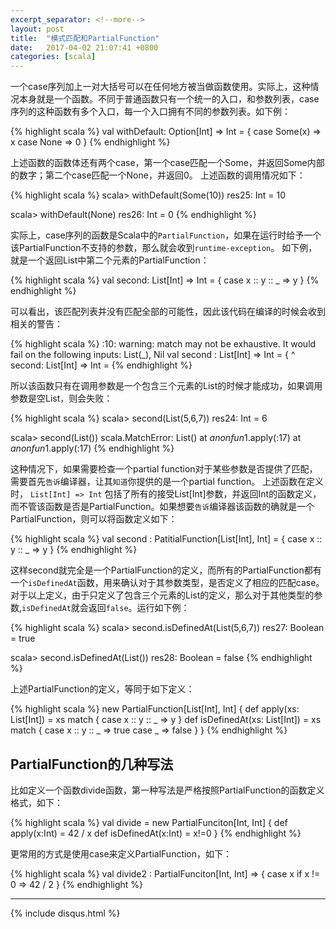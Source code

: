 ```yaml
---
excerpt_separator: <!--more-->
layout: post
title:  "模式匹配和PartialFunction"
date:   2017-04-02 21:07:41 +0800
categories: [scala]
---
```


一个case序列加上一对大括号可以在任何地方被当做函数使用。实际上，这种情况本身就是一个函数。不同于普通函数只有一个统一的入口，和参数列表，case序列的这种函数有多个入口，每一个入口拥有不同的参数列表。如下例：

{% highlight scala %}
val withDefault: Option[Int] => Int = {
    case Some(x) => x
    case None => 0
}
{% endhighlight %}

<!--more-->

上述函数的函数体还有两个case，第一个case匹配一个Some，并返回Some内部的数字；第二个case匹配一个None，并返回0。 上述函数的调用情况如下：

{% highlight scala %}
  scala> withDefault(Some(10))
  res25: Int = 10
  
  scala> withDefault(None)
  res26: Int = 0
{% endhighlight %}


实际上，case序列的函数是Scala中的`PartialFunction`，如果在运行时给予一个该PartialFunction不支持的参数，那么就会收到`runtime-exception`。 如下例，就是一个返回List中第二个元素的PartialFunction：

{% highlight scala %}
val second: List[Int] => Int = {
  case x :: y :: _ => y
}
{% endhighlight %}


可以看出，该匹配列表并没有匹配全部的可能性，因此该代码在编译的时候会收到相关的警告： 

{% highlight scala %}
<console>:10: warning: match may not be exhaustive.
It would fail on the following inputs: List(_), Nil
       val second : List[Int] => Int = {
                                       ^
second: List[Int] => Int = <function1>
{% endhighlight %}


所以该函数只有在调用参数是一个包含三个元素的List的时候才能成功，如果调用参数是空List，则会失败：

{% highlight scala %}
  scala> second(List(5,6,7))
  res24: Int = 6
  
  scala> second(List())
  scala.MatchError: List()
        at $anonfun$1.apply(<console>:17)
        at $anonfun$1.apply(<console>:17)
{% endhighlight %}


这种情况下，如果需要检查一个partial function对于某些参数是否提供了匹配，需要首先`告诉`编译器，让其`知道`你提供的是一个partial function。 上述函数在定义时， `List[Int] => Int` 包括了所有的接受List[Int]参数，并返回Int的函数定义，而不管该函数是否是PartialFunction。如果想要`告诉`编译器该函数的确就是一个PartialFunction，则可以将函数定义如下：

{% highlight scala %}
val second : PatitialFunction[List[Int], Int] = {
   case x :: y :: _ => y
}
{% endhighlight %}


这样second就完全是一个PartialFunction的定义，而所有的PartialFunction都有一个`isDefinedAt`函数，用来确认对于其参数类型，是否定义了相应的匹配case。对于以上定义，由于只定义了包含三个元素的List的定义，那么对于其他类型的参数,`isDefinedAt`就会返回`false`。运行如下例：

{% highlight scala %}
  scala> second.isDefinedAt(List(5,6,7))
  res27: Boolean = true
  
  scala> second.isDefinedAt(List())
  res28: Boolean = false
{% endhighlight %}


上述PartialFunction的定义，等同于如下定义：

{% highlight scala %}
  new PartialFunction[List[Int], Int] {
    def apply(xs: List[Int]) = xs match {
      case x :: y :: _ => y 
    }
    def isDefinedAt(xs: List[Int]) = xs match {
      case x :: y :: _ => true
      case _ => false
    }
  }
{% endhighlight %}


## PartialFunction的几种写法

比如定义一个函数divide函数，第一种写法是严格按照PartialFunction的函数定义格式，如下：

{% highlight scala %}
val divide = new PartialFunciton[Int, Int] {
  def apply(x:Int) = 42 / x
  def isDefinedAt(x:Int) = x!=0
}
{% endhighlight %}


更常用的方式是使用case来定义PartialFunction，如下：

{% highlight scala %}
val divide2 : PartialFunciton[Int, Int] => {
  case x if x != 0 => 42 / 2
}
{% endhighlight %}

<hr/>
{% include disqus.html %}
